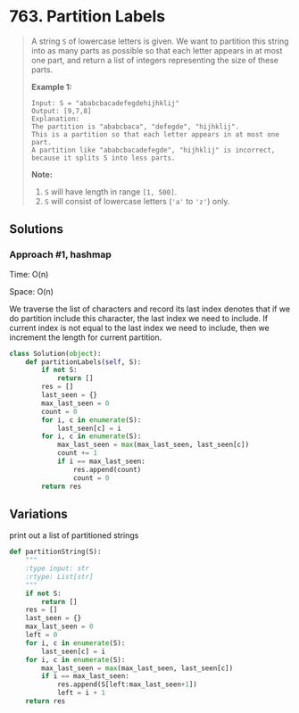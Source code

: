# 763. Partition Labels

> A string `S` of lowercase letters is given. We want to partition this string into as many parts as possible so that each letter appears in at most one part, and return a list of integers representing the size of these parts.
>
> **Example 1:**  
>
>
> ```text
> Input: S = "ababcbacadefegdehijhklij"
> Output: [9,7,8]
> Explanation:
> The partition is "ababcbaca", "defegde", "hijhklij".
> This is a partition so that each letter appears in at most one part.
> A partition like "ababcbacadefegde", "hijhklij" is incorrect, because it splits S into less parts.
> ```
>
> **Note:**  
>
>
> 1. `S` will have length in range `[1, 500]`.
> 2. `S` will consist of lowercase letters \(`'a'` to `'z'`\) only.

## Solutions

### Approach \#1, hashmap

Time: O\(n\)

Space: O\(n\)

We traverse the list of characters and record its last index denotes that if we do partition include this character, the last index we need to include. If current index is not equal to the last index we need to include, then we increment the length for current partition.

```python
class Solution(object):
    def partitionLabels(self, S):
        if not S:
            return []
        res = []
        last_seen = {}
        max_last_seen = 0
        count = 0
        for i, c in enumerate(S):
            last_seen[c] = i
        for i, c in enumerate(S):
            max_last_seen = max(max_last_seen, last_seen[c])
            count += 1
            if i == max_last_seen:
                res.append(count)
                count = 0
        return res
```

## Variations

print out a list of partitioned strings

```python
def partitionString(S):
    """
    :type input: str
    :rtype: List[str]
    """
    if not S:
        return []
    res = []
    last_seen = {}
    max_last_seen = 0
    left = 0
    for i, c in enumerate(S):
        last_seen[c] = i
    for i, c in enumerate(S):
        max_last_seen = max(max_last_seen, last_seen[c])
        if i == max_last_seen:
            res.append(S[left:max_last_seen+1])
            left = i + 1
    return res
```

